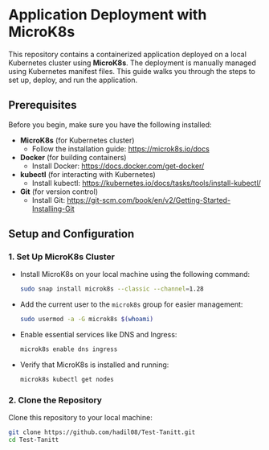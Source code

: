 # Application Deployment with MicroK8s

This repository contains a containerized application deployed on a local Kubernetes cluster using **MicroK8s**. The deployment is manually managed using Kubernetes manifest files. This guide walks you through the steps to set up, deploy, and run the application.

## Prerequisites

Before you begin, make sure you have the following installed:

- **MicroK8s** (for Kubernetes cluster)
  - Follow the installation guide: https://microk8s.io/docs
- **Docker** (for building containers)
  - Install Docker: https://docs.docker.com/get-docker/
- **kubectl** (for interacting with Kubernetes)
  - Install kubectl: https://kubernetes.io/docs/tasks/tools/install-kubectl/
- **Git** (for version control)
  - Install Git: https://git-scm.com/book/en/v2/Getting-Started-Installing-Git

## Setup and Configuration

### 1. Set Up MicroK8s Cluster

- Install MicroK8s on your local machine using the following command:

    ```bash
    sudo snap install microk8s --classic --channel=1.28
    ```

- Add the current user to the `microk8s` group for easier management:

    ```bash
    sudo usermod -a -G microk8s $(whoami)
    ```

- Enable essential services like DNS and Ingress:

    ```bash
    microk8s enable dns ingress
    ```

- Verify that MicroK8s is installed and running:

    ```bash
    microk8s kubectl get nodes
    ```

### 2. Clone the Repository

Clone this repository to your local machine:

```bash
git clone https://github.com/hadil08/Test-Tanitt.git
cd Test-Tanitt

